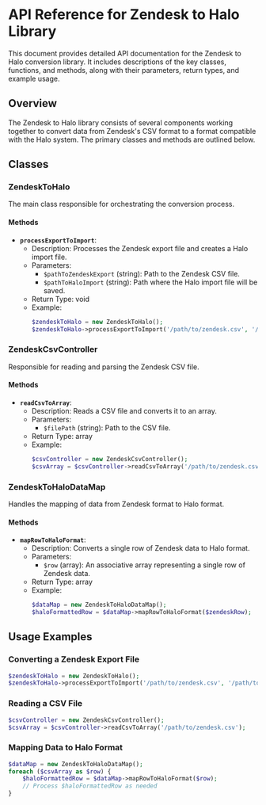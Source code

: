 # API Reference for Zendesk to Halo Library

This document provides detailed API documentation for the Zendesk to Halo conversion library. It includes descriptions of the key classes, functions, and methods, along with their parameters, return types, and example usage.

## Overview

The Zendesk to Halo library consists of several components working together to convert data from Zendesk's CSV format to a format compatible with the Halo system. The primary classes and methods are outlined below.

## Classes

### ZendeskToHalo

The main class responsible for orchestrating the conversion process.

#### Methods

- **`processExportToImport`**:
    - Description: Processes the Zendesk export file and creates a Halo import file.
    - Parameters:
        - `$pathToZendeskExport` (string): Path to the Zendesk CSV file.
        - `$pathToHaloImport` (string): Path where the Halo import file will be saved.
    - Return Type: void
    - Example:
      ```php
      $zendeskToHalo = new ZendeskToHalo();
      $zendeskToHalo->processExportToImport('/path/to/zendesk.csv', '/path/to/halo_import.csv');
      ```

### ZendeskCsvController

Responsible for reading and parsing the Zendesk CSV file.

#### Methods

- **`readCsvToArray`**:
    - Description: Reads a CSV file and converts it to an array.
    - Parameters:
        - `$filePath` (string): Path to the CSV file.
    - Return Type: array
    - Example:
      ```php
      $csvController = new ZendeskCsvController();
      $csvArray = $csvController->readCsvToArray('/path/to/zendesk.csv');
      ```

### ZendeskToHaloDataMap

Handles the mapping of data from Zendesk format to Halo format.

#### Methods

- **`mapRowToHaloFormat`**:
    - Description: Converts a single row of Zendesk data to Halo format.
    - Parameters:
        - `$row` (array): An associative array representing a single row of Zendesk data.
    - Return Type: array
    - Example:
      ```php
      $dataMap = new ZendeskToHaloDataMap();
      $haloFormattedRow = $dataMap->mapRowToHaloFormat($zendeskRow);
      ```

## Usage Examples

### Converting a Zendesk Export File

```php
$zendeskToHalo = new ZendeskToHalo();
$zendeskToHalo->processExportToImport('/path/to/zendesk.csv', '/path/to/halo_import.csv');
```

### Reading a CSV File

```php
$csvController = new ZendeskCsvController();
$csvArray = $csvController->readCsvToArray('/path/to/zendesk.csv');
```

### Mapping Data to Halo Format

```php
$dataMap = new ZendeskToHaloDataMap();
foreach ($csvArray as $row) {
    $haloFormattedRow = $dataMap->mapRowToHaloFormat($row);
    // Process $haloFormattedRow as needed
}
```
